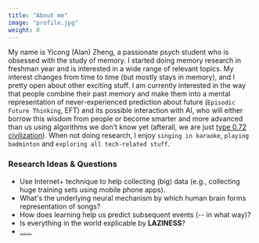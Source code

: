 ```yaml
---
title: "About me"
image: "profile.jpg"
weight: 0
---
```


My name is Yicong (Alan) Zheng, a passionate psych student who is obsessed with the study of memory. I started doing memory research in freshman year and is interested in a wide range of relevant topics. My interest changes from time to time (but mostly stays in memory), and I pretty open about other exciting stuff. I am currently interested in the way that people combine their past memory and make them into a mental representation of never-experienced prediction about future (`Episodic Future Thinking`, EFT) and its possible interaction with AI, who will either borrow this wisdom from people or become smarter and more advanced than us using algorithms we don't know yet (afterall, we are just [type 0.72 civilization](https://en.wikipedia.org/wiki/Kardashev_scale)). When not doing research, I enjoy `singing in karaoke`, `playing badminton` and `exploring all tech-related stuff`.


### Research Ideas & Questions

* Use Internet+ technique to help collecting (big) data (e.g., collecting huge training sets using mobile phone apps).
* What's the underlying neural mechanism by which human brain forms representation of songs?
* How does learning help us predict subsequent events (-- in what way)?
* Is everything in the world explicable by __LAZINESS__?
* [......](https://zycyc.github.io/blog/research_ideas/)
